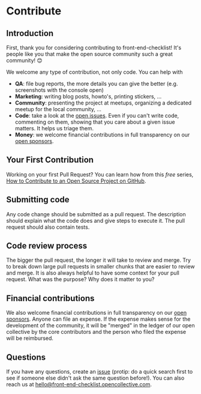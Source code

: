 # Contribute

## Introduction

First, thank you for considering contributing to front-end-checklist! It's people like you that make the open source community such a great community! 😊

We welcome any type of contribution, not only code. You can help with
- **QA**: file bug reports, the more details you can give the better (e.g. screenshots with the console open)
- **Marketing**: writing blog posts, howto's, printing stickers, ...
- **Community**: presenting the project at meetups, organizing a dedicated meetup for the local community, ...
- **Code**: take a look at the [open issues](https://github.com/thuongtruong1009/frontend-master/issues). Even if you can't write code, commenting on them, showing that you care about a given issue matters. It helps us triage them.
- **Money**: we welcome financial contributions in full transparency on our [open sponsors](https://github.com/sponsors/thuongtruong1009).

## Your First Contribution

Working on your first Pull Request? You can learn how from this *free* series, [How to Contribute to an Open Source Project on GitHub](https://app.egghead.io/playlists/how-to-contribute-to-an-open-source-project-on-github).

## Submitting code

Any code change should be submitted as a pull request. The description should explain what the code does and give steps to execute it. The pull request should also contain tests.

## Code review process

The bigger the pull request, the longer it will take to review and merge. Try to break down large pull requests in smaller chunks that are easier to review and merge.
It is also always helpful to have some context for your pull request. What was the purpose? Why does it matter to you?

## Financial contributions

We also welcome financial contributions in full transparency on our [open sponsors](https://github.com/sponsors/thuongtruong1009).
Anyone can file an expense. If the expense makes sense for the development of the community, it will be "merged" in the ledger of our open collective by the core contributors and the person who filed the expense will be reimbursed.

## Questions

If you have any questions, create an [issue](https://github.com/thuongtruong1009/frontend-master/issues) (protip: do a quick search first to see if someone else didn't ask the same question before!).
You can also reach us at hello@front-end-checklist.opencollective.com.

<!-- This `CONTRIBUTING.md` is based on @nayafia's template https://github.com/nayafia/contributing-template -->
